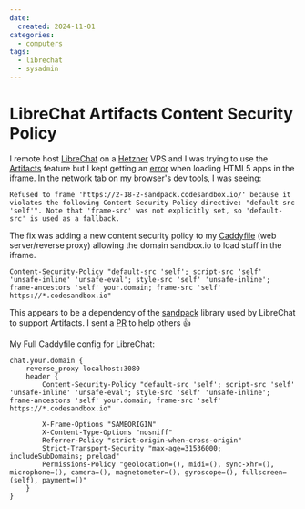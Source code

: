 ```yaml
---
date:
  created: 2024-11-01
categories:
  - computers
tags:
  - librechat
  - sysadmin
---
```


# LibreChat Artifacts Content Security Policy

I remote host [LibreChat](https://github.com/danny-avila/LibreChat) on a [Hetzner](https://www.hetzner.com/cloud/) VPS and I was trying to use the [Artifacts](https://www.librechat.ai/docs/user_guides/artifacts) feature but I kept getting an [error](https://chatgpt.com/share/6725a275-0934-8006-aca3-b2d44cb23d34) when loading HTML5 apps in the iframe. In the network tab on my browser's dev tools, I was seeing:

```
Refused to frame 'https://2-18-2-sandpack.codesandbox.io/' because it violates the following Content Security Policy directive: "default-src 'self'". Note that 'frame-src' was not explicitly set, so 'default-src' is used as a fallback.
```

The fix was adding a new content security policy to my [Caddyfile](https://caddyserver.com/) (web server/reverse proxy) allowing the domain sandbox.io to load stuff in the iframe.

```
Content-Security-Policy "default-src 'self'; script-src 'self' 'unsafe-inline' 'unsafe-eval'; style-src 'self' 'unsafe-inline'; frame-ancestors 'self' your.domain; frame-src 'self' https://*.codesandbox.io"
```

This appears to be a dependency of the [sandpack](https://sandpack.codesandbox.io/) library used by LibreChat to support Artifacts. I sent a [PR](https://github.com/LibreChat-AI/librechat.ai/pull/158) to help others :thumbsup:

My Full Caddyfile config for LibreChat:

```
chat.your.domain {
    reverse_proxy localhost:3080
    header {
        Content-Security-Policy "default-src 'self'; script-src 'self' 'unsafe-inline' 'unsafe-eval'; style-src 'self' 'unsafe-inline'; frame-ancestors 'self' your.domain; frame-src 'self' https://*.codesandbox.io"

        X-Frame-Options "SAMEORIGIN"
        X-Content-Type-Options "nosniff"
        Referrer-Policy "strict-origin-when-cross-origin"
        Strict-Transport-Security "max-age=31536000; includeSubDomains; preload"
        Permissions-Policy "geolocation=(), midi=(), sync-xhr=(), microphone=(), camera=(), magnetometer=(), gyroscope=(), fullscreen=(self), payment=()"
    }
}
```
